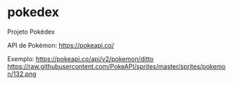 # pokedex


Projeto Pokédex 

API de Pokémon: https://pokeapi.co/

Exemplo:
https://pokeapi.co/api/v2/pokemon/ditto
https://raw.githubusercontent.com/PokeAPI/sprites/master/sprites/pokemon/132.png
